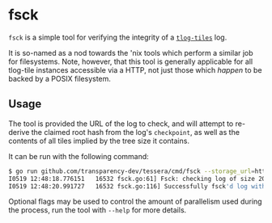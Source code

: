 # fsck

`fsck` is a simple tool for verifying the integrity of a [`tlog-tiles`](https://c2sp.org/tlog-tiles) log.

It is so-named as a nod towards the 'nix tools which perform a similar job for filesystems.
Note, however, that this tool is generally applicable for all tlog-tile instances accessible
via a HTTP, not just those which _happen_ to be backed by a POSIX filesystem.

## Usage

The tool is provided the URL of the log to check, and will attempt to re-derive 
the claimed root hash from the log's `checkpoint`, as well as the contents of all
tiles implied by the tree size it contains.

It can be run with the following command:

```bash
$ go run github.com/transparency-dev/tessera/cmd/fsck --storage_url=http://localhost:2024/ --public_key=tessera.pub
I0519 12:48:18.776151   16532 fsck.go:61] Fsck: checking log of size 203150
I0519 12:48:20.991727   16532 fsck.go:116] Successfully fsck'd log with size 203150 and root veoRTC8vvpl5VyXbG4mALWTBlz75rVKWKnSXoUX3UHU= (bdea114c2f2fbe99795725db1b89802d64c1973ef9ad52962a7497a145f75075)
```

Optional flags may be used to control the amount of parallelism used during the process, run the tool with `--help`
for more details.

